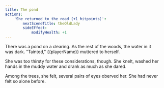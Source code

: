 ```yaml
---
title: The pond
actions:
    'She returned to the road (+1 hitpoints)':
        nextSceneTitle: theOldLady
        sideEffect:
            modifyHealth: +1
---
```


There was a pond on a clearing. As the rest of the woods, the water in it was dark. "Tainted," {{playerName}} muttered to herself.

She was too thirsty for these considerations, though. She knelt, washed her hands in the muddy water and drank as much as she dared.

Among the trees, she felt, several pairs of eyes oberved her. She had never felt so alone before.
